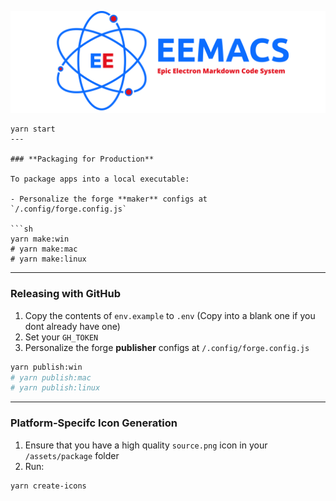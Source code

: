 
![alt text](https://github.com/NavigationHazard/eemacs/blob/main/assets/icons/logo2.png)



```
yarn start
---

### **Packaging for Production**

To package apps into a local executable:

- Personalize the forge **maker** configs at `/.config/forge.config.js`

```sh
yarn make:win
# yarn make:mac
# yarn make:linux
```

---

### **Releasing with GitHub**

1. Copy the contents of `env.example` to `.env` (Copy into a blank one if you dont already have one)
2. Set your `GH_TOKEN`
3. Personalize the forge **publisher** configs at `/.config/forge.config.js`

```sh
yarn publish:win
# yarn publish:mac
# yarn publish:linux
```

---

### **Platform-Specifc Icon Generation**

1. Ensure that you have a high quality `source.png` icon in your `/assets/package` folder
2. Run:

```sh
yarn create-icons
```


